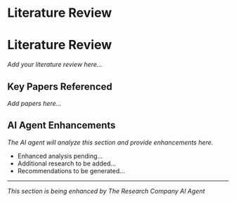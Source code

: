 # Literature Review

# Literature Review

*Add your literature review here...*

## Key Papers Referenced

*Add papers here...*


## AI Agent Enhancements

*The AI agent will analyze this section and provide enhancements here.*

- Enhanced analysis pending...
- Additional research to be added...
- Recommendations to be generated...

---
*This section is being enhanced by The Research Company AI Agent*
